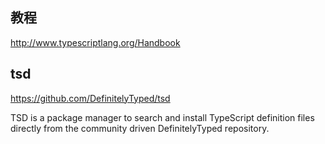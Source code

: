 ## 教程
http://www.typescriptlang.org/Handbook


## tsd
https://github.com/DefinitelyTyped/tsd

TSD is a package manager to search and install TypeScript definition files directly from the community driven DefinitelyTyped repository.